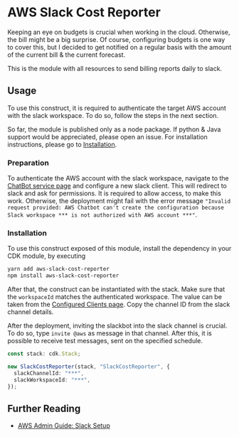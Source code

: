 # AWS Slack Cost Reporter

Keeping an eye on budgets is crucial when working in the cloud. Otherwise, the bill might be a big surprise. Of course, configuring budgets is one way to cover this, but I decided to get notified on a regular basis with the amount of the current bill & the current forecast.

This is the module with all resources to send billing reports daily to slack.

## Usage

To use this construct, it is required to authenticate the target AWS account with the slack workspace. To do so, follow the steps in the next section.

So far, the module is published only as a node package. If python & Java support would be appreciated, please open an issue.
For installation instructions, please go to [Installation](#installation).

### Preparation

To authenticate the AWS account with the slack workspace, navigate to the [ChatBot service page](https://us-east-2.console.aws.amazon.com/chatbot/home) and configure a new slack client. This will redirect to slack and ask for permissions. It is required to allow access, to make this work.
Otherwise, the deployment might fail with the error message `"Invalid request provided: AWS Chatbot can't create the configuration because Slack workspace *** is not authorized with AWS account ***"`.

### Installation

To use this construct exposed of this module, install the dependency in your CDK module, by executing

```sh
yarn add aws-slack-cost-reporter
npm install aws-slack-cost-reporter
```

After that, the construct can be instantiated with the stack. Make sure that the `workspaceId` matches the authenticated workspace. The value can be taken from the [Configured Clients page](https://us-east-2.console.aws.amazon.com/chatbot/home?region=us-east-2#/chat-clients). Copy the channel ID from the slack channel details.

After the deployment, inviting the slackbot into the slack channel is crucial. To do so, type `invite @aws` as message in that channel. After this, it is possible to receive test messages, sent on the specified schedule.

```typescript
const stack: cdk.Stack;

new SlackCostReporter(stack, "SlackCostReporter", {
  slackChannelId: "***",
  slackWorkspaceId: "***",
});
```

## Further Reading

- [AWS Admin Guide: Slack Setup](https://docs.aws.amazon.com/chatbot/latest/adminguide/slack-setup.html)
